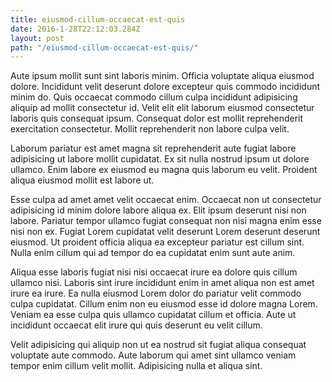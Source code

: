 ```yaml
---
title: eiusmod-cillum-occaecat-est-quis
date: 2016-1-28T22:12:03.284Z
layout: post
path: "/eiusmod-cillum-occaecat-est-quis/"
---
```


Aute ipsum mollit sunt sint laboris minim. Officia voluptate aliqua eiusmod dolore. Incididunt velit deserunt dolore excepteur quis commodo incididunt minim do. Quis occaecat commodo cillum culpa incididunt adipisicing aliquip ad mollit consectetur id. Velit elit elit laborum eiusmod consectetur laboris quis consequat ipsum. Consequat dolor est mollit reprehenderit exercitation consectetur. Mollit reprehenderit non labore culpa velit.

Laborum pariatur est amet magna sit reprehenderit aute fugiat labore adipisicing ut labore mollit cupidatat. Ex sit nulla nostrud ipsum ut dolore ullamco. Enim labore ex eiusmod eu magna quis laborum eu velit. Proident aliqua eiusmod mollit est labore ut.

Esse culpa ad amet amet velit occaecat enim. Occaecat non ut consectetur adipisicing id minim dolore labore aliqua ex. Elit ipsum deserunt nisi non labore. Pariatur tempor ullamco fugiat consequat non nisi magna enim esse nisi non ex. Fugiat Lorem cupidatat velit deserunt Lorem deserunt deserunt eiusmod. Ut proident officia aliqua ea excepteur pariatur est cillum sint. Nulla enim cillum qui ad tempor do ea cupidatat enim sunt aute anim.

Aliqua esse laboris fugiat nisi nisi occaecat irure ea dolore quis cillum ullamco nisi. Laboris sint irure incididunt enim in amet aliqua non est amet irure ea irure. Ea nulla eiusmod Lorem dolor do pariatur velit commodo culpa cupidatat. Cillum enim non eu eiusmod esse id dolore magna Lorem. Veniam ea esse culpa quis ullamco cupidatat cillum et officia. Aute ut incididunt occaecat elit irure qui quis deserunt eu velit cillum.

Velit adipisicing qui aliquip non ut ea nostrud sit fugiat aliqua consequat voluptate aute commodo. Aute laborum qui amet sint ullamco veniam tempor enim cillum velit mollit. Adipisicing nulla et aliqua sint.